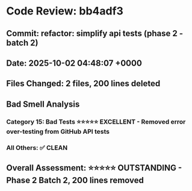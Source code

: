 # Code Review: bb4adf3
## Commit: refactor: simplify api tests (phase 2 - batch 2)
## Date: 2025-10-02 04:48:07 +0000
## Files Changed: 2 files, 200 lines deleted

## Bad Smell Analysis
### Category 15: Bad Tests ⭐⭐⭐⭐⭐ EXCELLENT - Removed error over-testing from GitHub API tests
### All Others: ✅ CLEAN

## Overall Assessment: ⭐⭐⭐⭐⭐ OUTSTANDING - Phase 2 Batch 2, 200 lines removed
